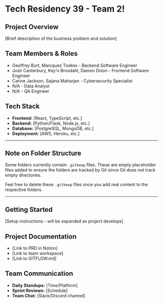 # Tech Residency 39 - Team 2!

## Project Overview
[Brief description of the business problem and solution]

## Team Members & Roles
- Geoffrey Burt, Marcquez Tookes - Backend Software Engineer
- Josh Canterbury, Key'n Brosdahl, Damon Dixon - Frontend Software Engineer
- Carine Jackson, Sajana Maharjan - Cybersecurity Specialist
- N/A - Data Analyst
- N/A - QA Engineer

## Tech Stack
- **Frontend:** [React, TypeScript, etc.]
- **Backend:** [Python/Flask, Node.js, etc.]
- **Database:** [PostgreSQL, MongoDB, etc.]
- **Deployment:** [AWS, Heroku, etc.]

***
## Note on Folder Structure

Some folders currently contain `.gitkeep` files. These are empty placeholder files added to ensure the folders are tracked by Git since Git does not track empty directories.

Feel free to delete these `.gitkeep` files once you add real content to the respective folders.
***

## Getting Started
[Setup instructions - will be expanded as project develops]

## Project Documentation
- [Link to PRD in Notion]
- [Link to team workspace]
- [Link to GITFLOW.md]

## Team Communication
- **Daily Standups:** [Time/Platform]
- **Sprint Reviews:** [Schedule]
- **Team Chat:** [Slack/Discord channel]
